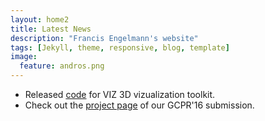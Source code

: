 ```yaml
---
layout: home2
title: Latest News
description: "Francis Engelmann's website"
tags: [Jekyll, theme, responsive, blog, template]
image:
  feature: andros.png
---
```


* Released [code](https://github.com/francisengelmann/fast_voxel_traversal) for VIZ 3D vizualization toolkit.
* Check out the [project page](http://www.vision.rwth-aachen.de/page/shape_priors) of our GCPR'16 submission.
